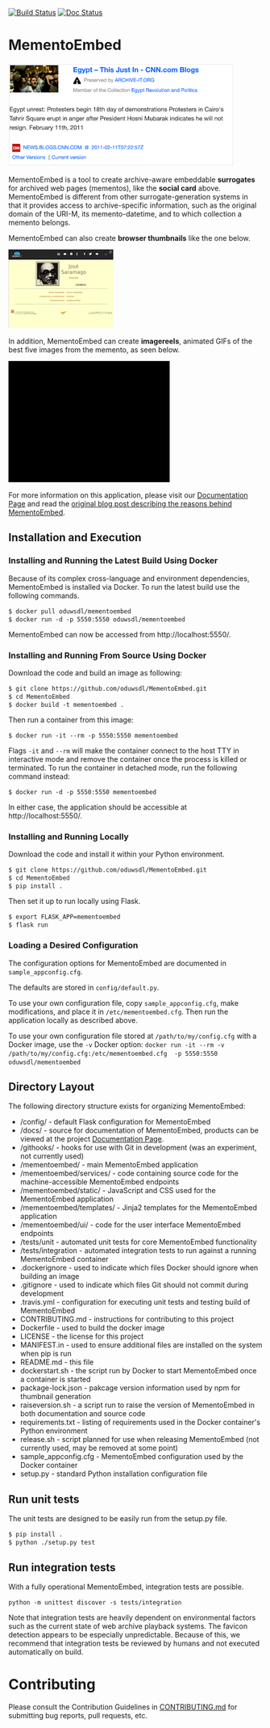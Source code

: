 [![Build Status](https://travis-ci.org/oduwsdl/MementoEmbed.svg?branch=master)](https://travis-ci.org/oduwsdl/MementoEmbed)
[![Doc Status](https://readthedocs.org/projects/mementoembed/badge/?version=latest&style=flat)](https://mementoembed.readthedocs.io/en/latest/)

# MementoEmbed

![Image of a Social Card](docs/source/images/socialcard-example.png?raw=true "Social Card Example for http://arquivo.pt/wayback/19980205082901/http://www.caleida.pt/saramago/")

MementoEmbed is a tool to create archive-aware embeddable **surrogates** for archived web pages (mementos), like the **social card** above. MementoEmbed is different from other surrogate-generation systems in that it provides access to archive-specific information, such as the original domain of the URI-M, its memento-datetime, and to which collection a memento belongs.

MementoEmbed can also create **browser thumbnails** like the one below.

![Image of a Browser Thumbnail](docs/source/images/thumbnail-example.png?raw=true "Thumbnail Example for http://arquivo.pt/wayback/19980205082901/http://www.caleida.pt/saramago/")

In addition, MementoEmbed can create **imagereels**, animated GIFs of the best five images from the memento, as seen below.

![Image of an Imagereel](docs/source/images/imagereel-example.gif?raw=true "Imagereel example for https://wayback.archive-it.org/2358/20110211072257/http://news.blogs.cnn.com/category/world/egypt-world-latest-news/")

For more information on this application, please visit our [Documentation Page](https://mementoembed.readthedocs.io/en/latest/) and read the [original blog post describing the reasons behind MementoEmbed](https://ws-dl.blogspot.com/2018/08/2018-08-01-preview-of-mementoembed.html).

## Installation and Execution

### Installing and Running the Latest Build Using Docker

Because of its complex cross-language and environment dependencies, MementoEmbed is installed via Docker. To run the latest build use the following commands.

```
$ docker pull oduwsdl/mementoembed
$ docker run -d -p 5550:5550 oduwsdl/mementoembed
```

MementoEmbed can now be accessed from http://localhost:5550/.

### Installing and Running From Source Using Docker

Download the code and build an image as following:

```
$ git clone https://github.com/oduwsdl/MementoEmbed.git
$ cd MementoEmbed
$ docker build -t mementoembed .
```

Then run a container from this image:

```
$ docker run -it --rm -p 5550:5550 mementoembed
```

Flags `-it` and `--rm` will make the container connect to the host TTY in interactive mode and remove the container once the process is killed or terminated.
To run the container in detached mode, run the following command instead:

```
$ docker run -d -p 5550:5550 mementoembed
```

In either case, the application should be accessible at http://localhost:5550/.

### Installing and Running Locally

Download the code and install it within your Python environment.

```
$ git clone https://github.com/oduwsdl/MementoEmbed.git
$ cd MementoEmbed
$ pip install .
```

Then set it up to run locally using Flask.

```
$ export FLASK_APP=mementoembed
$ flask run
```

### Loading a Desired Configuration

The configuration options for MementoEmbed are documented in `sample_appconfig.cfg`.

The defaults are stored in `config/default.py`.

To use your own configuration file, copy `sample_appconfig.cfg`, make modifications, and place it in `/etc/mementoembed.cfg`. Then run the application locally as described above.

To use your own configuration file stored at `/path/to/my/config.cfg` with a Docker image, use the `-v` Docker option:
`docker run -it --rm -v /path/to/my/config.cfg:/etc/mementoembed.cfg  -p 5550:5550 oduwsdl/mementoembed`

## Directory Layout

The following directory structure exists for organizing MementoEmbed:
* /config/ - default Flask configuration for MementoEmbed
* /docs/ - source for documentation of MementoEmbed, products can be viewed at the project [Documentation Page](https://mementoembed.readthedocs.io/en/latest/).
* /githooks/ - hooks for use with Git in development (was an experiment, not currently used)
* /mementoembed/ - main MementoEmbed application
* /mementoembed/services/ - code containing source code for the machine-accessible MementoEmbed endpoints
* /mementoembed/static/ - JavaScript and CSS used for the MementoEmbed application
* /mementoembed/templates/ - Jinja2 templates for the MementoEmbed application
* /mementoembed/ui/ - code for the user interface MementoEmbed endpoints
* /tests/unit - automated unit tests for core MementoEmbed functionality
* /tests/integration - automated integration tests to run against a running MementoEmbed container
* .dockerignore - used to indicate which files Docker should ignore when building an image
* .gitignore - used to indicate which files Git should not commit during development
* .travis.yml - configuration for executing unit tests and testing build of MementoEmbed
* CONTRIBUTING.md - instructions for contributing to this project
* Dockerfile - used to build the docker image
* LICENSE - the license for this project
* MANIFEST.in - used to ensure additional files are installed on the system when pip is run
* README.md - this file
* dockerstart.sh - the script run by Docker to start MementoEmbed once a container is started
* package-lock.json - pakcage version information used by npm for thumbnail generation
* raiseversion.sh - a script run to raise the version of MementoEmbed in both documentation and source code
* requirements.txt - listing of requirements used in the Docker container's Python environment
* release.sh - script planned for use when releasing MementoEmbed (not currently used, may be removed at some point)
* sample_appconfig.cfg - MementoEmbed configuration used by the Docker container
* setup.py - standard Python installation configuration file

## Run unit tests

The unit tests are designed to be easily run from the setup.py file.

```
$ pip install .
$ python ./setup.py test
```

## Run integration tests

With a fully operational MementoEmbed, integration tests are possible.

```
python -m unittest discover -s tests/integration
```

Note that integration tests are heavily dependent on environmental factors such as the current state of web archive playback systems. The favicon detection appears to be especially unpredictable. Because of this, we recommend that integration tests be reviewed by humans and not executed automatically on build.

# Contributing

Please consult the Contribution Guidelines in [CONTRIBUTING.md](https://github.com/oduwsdl/MementoEmbed/blob/master/CONTRIBUTING.md) for submitting bug reports, pull requests, etc.
